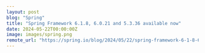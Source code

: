 ```yaml
---
layout: post
blog: "Spring"
title: "Spring Framework 6.1.8, 6.0.21 and 5.3.36 available now"
date: 2024-05-22T00:00:00Z
image: images/spring.png
remote_url: "https://spring.io/blog/2024/05/22/spring-framework-6-1-8-6-0-21-and-5-3-36-available-now"
---
```

